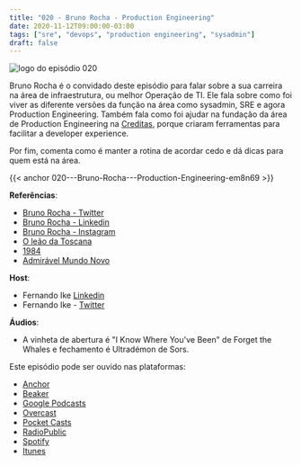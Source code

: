 ```yaml
---
title: "020 - Bruno Rocha - Production Engineering"
date: 2020-11-12T09:00:00-03:00
tags: ["sre", "devops", "production engineering", "sysadmin"]
draft: false
---
```

![logo do episódio 020](/images/pontocafe_020.png)

Bruno Rocha é o convidado deste episódio para falar sobre a sua carreira na área de infraestrutura, ou melhor Operação de TI. Ele fala sobre como foi viver as diferente versões da função na área como sysadmin, SRE e agora Production Engineering. Também fala como foi ajudar na fundação da área de Production Engineering na [Creditas](https://www.creditas.com/), porque criaram ferramentas para facilitar a developer experience. 


Por fim, comenta como é manter a rotina de acordar cedo e dá dicas para quem está na área.


{{< anchor 020---Bruno-Rocha---Production-Engineering-em8n69 >}}

**Referências**:
* [Bruno Rocha - Twitter](https://twitter.com/brn_rch)
* [Bruno Rocha - Linkedin](https://www.linkedin.com/in/brunorochadasilva/)
* [Bruno Rocha - Instagram](https://www.instagram.com/brn_rch/)
* [O leão da Toscana](https://www.amazon.com/Le%C3%A3o-Toscana-emocionante-hist%C3%B3ria-Portuguese-ebook/dp/B00AEVU1MW)
* [1984](https://www.amazon.com.br/dp/B08MDJ5WJH)
* [Admirável Mundo Novo](https://www.amazon.com.br/Admirável-mundo-novo-Aldous-Huxley-ebook/dp/B00ITZ9XR4/)

**Host**: 
* Fernando Ike [Linkedin](https://www.linkedin.com/in/fernandoike/)
* Fernando Ike - [Twitter](https://twitter.com/fernandoike)

**Áudios**:
* A vinheta de abertura é "I Know Where You've Been" de Forget the Whales e fechamento é Ultradémon de Sors.

Este episódio pode ser ouvido nas plataformas:
* [Anchor](https://anchor.fm/pontocafe)
* [Beaker](https://www.breaker.audio/ponto-cafe)
* [Google Podcasts](https://www.google.com/podcasts?feed=aHR0cHM6Ly9hbmNob3IuZm0vcy81OWRkZTI0L3BvZGNhc3QvcnNz)
* [Overcast](https://overcast.fm/itunes1513597862/pontocaf-podcast-uma-conversa-sobre-tecnologias-e-as-coisas-que-est-o-em-volta)
* [Pocket Casts](https://pca.st/1cbp2reg)
* [RadioPublic](https://radiopublic.com/ponto-caf-G2pjqv)
* [Spotify](https://open.spotify.com/show/3HzpEbfhFBGPNba8PADIhP)
* [Itunes](https://podcasts.apple.com/us/podcast/pontocaf%C3%A9-podcast-%C3%A9-uma-conversa-sobre-tecnologias/id1513597862)